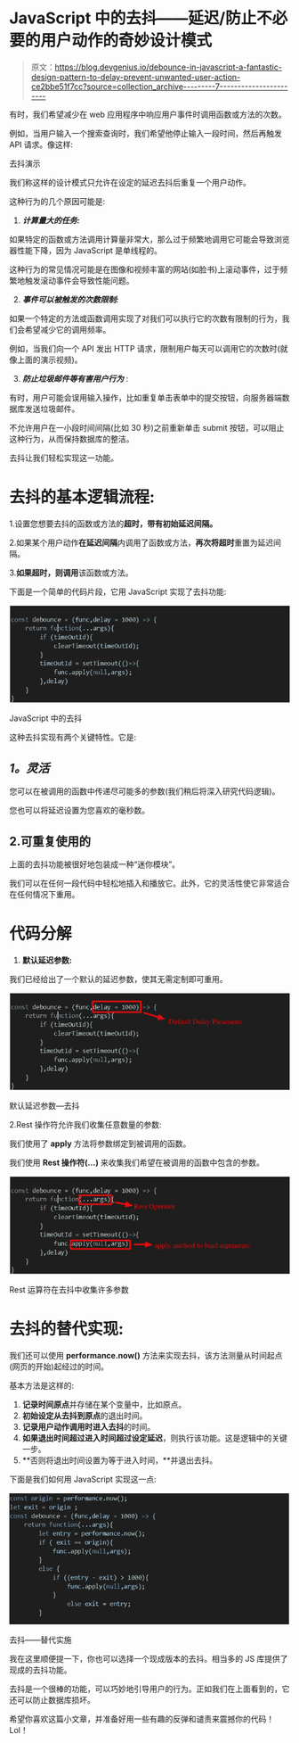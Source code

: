 # JavaScript 中的去抖——延迟/防止不必要的用户动作的奇妙设计模式

> 原文：<https://blog.devgenius.io/debounce-in-javascript-a-fantastic-design-pattern-to-delay-prevent-unwanted-user-action-ce2bbe51f7cc?source=collection_archive---------7----------------------->

有时，我们希望减少在 web 应用程序中响应用户事件时调用函数或方法的次数。

例如，当用户输入一个搜索查询时，我们希望他停止输入一段时间，然后再触发 API 请求。像这样:

去抖演示

我们称这样的设计模式只允许在设定的延迟去抖后重复一个用户动作。

这种行为的几个原因可能是:

1.  ***计算量大的任务:***

如果特定的函数或方法调用计算量非常大，那么过于频繁地调用它可能会导致浏览器性能下降，因为 JavaScript 是单线程的。

这种行为的常见情况可能是在图像和视频丰富的网站(如脸书)上滚动事件，过于频繁地触发滚动事件会导致性能问题。

2. ***事件可以被触发的次数限制:***

如果一个特定的方法或函数调用实现了对我们可以执行它的次数有限制的行为，我们会希望减少它的调用频率。

例如，当我们向一个 API 发出 HTTP 请求，限制用户每天可以调用它的次数时(就像上面的演示视频)。

3. ***防止垃圾邮件等有害用户行为*** :

有时，用户可能会误用输入操作，比如重复单击表单中的提交按钮，向服务器端数据库发送垃圾邮件。

不允许用户在一小段时间间隔(比如 30 秒)之前重新单击 submit 按钮，可以阻止这种行为，从而保持数据库的整洁。

去抖让我们轻松实现这一功能。

# 去抖的基本逻辑流程:

1.设置您想要去抖的函数或方法的**超时，带有初始延迟间隔。**

2.如果某个用户动作**在延迟间隔**内调用了函数或方法，**再次将超时**重置为延迟间隔。

3.**如果超时，则调用**该函数或方法。

下面是一个简单的代码片段，它用 JavaScript 实现了去抖功能:

![](img/12b3e5e069e020986edf4db9d56c445f.png)

JavaScript 中的去抖

这种去抖实现有两个关键特性。它是:

## *1。灵活*

您可以在被调用的函数中传递尽可能多的参数(我们稍后将深入研究代码逻辑)。

您也可以将延迟设置为您喜欢的毫秒数。

## 2.可重复使用的

上面的去抖功能被很好地包装成一种“迷你模块”。

我们可以在任何一段代码中轻松地插入和播放它。此外，它的灵活性使它非常适合在任何情况下重用。

# 代码分解

1.  **默认延迟参数:**

我们已经给出了一个默认的延迟参数，使其无需定制即可重用。

![](img/98ccd16ad560670af67bf662de19907c.png)

默认延迟参数—去抖

2.Rest 操作符允许我们收集任意数量的参数:

我们使用了 **apply** 方法将参数绑定到被调用的函数。

我们使用 **Rest 操作符(…)** 来收集我们希望在被调用的函数中包含的参数。

![](img/1d4fd546ff9b79b58745525b6b2451b9.png)

Rest 运算符在去抖中收集许多参数

# 去抖的替代实现:

我们还可以使用 **performance.now()** 方法来实现去抖，该方法测量从时间起点(网页的开始)起经过的时间。

基本方法是这样的:

1.  **记录时间原点**并存储在某个变量中，比如原点。
2.  **初始设定从去抖到原点**的退出时间。
3.  **记录用户动作调用时进入去抖**的时间。
4.  **如果退出时间超过进入时间超过设定延迟**，则执行该功能。这是逻辑中的关键一步。
5.  **否则将退出时间设置为等于进入时间，**并退出去抖。

下面是我们如何用 JavaScript 实现这一点:

![](img/b710e3d123e6f5ee79e0d4ad2a1d227f.png)

去抖——替代实施

我在这里顺便提一下，你也可以选择一个现成版本的去抖。相当多的 JS 库提供了现成的去抖功能。

去抖是一个很棒的功能，可以巧妙地引导用户的行为。正如我们在上面看到的，它还可以防止数据库损坏。

希望你喜欢这篇小文章，并准备好用一些有趣的反弹和谴责来震撼你的代码！Lol！
